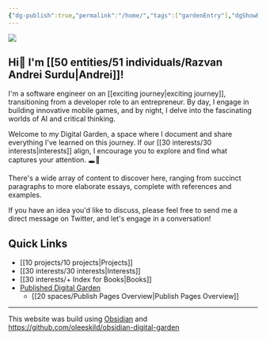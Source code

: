 ```yaml
---
{"dg-publish":true,"permalink":"/home/","tags":["gardenEntry"],"dgShowBacklinks":true,"dgShowLocalGraph":true}
---
```



![](https://i.imgur.com/v1LQMYT.png)

## Hi👋 I'm [[50 entities/51 individuals/Razvan Andrei Surdu\|Andrei]]!
I'm a software engineer on an [[exciting journey\|exciting journey]], transitioning from a developer role to an entrepreneur. By day, I engage in building innovative mobile games, and by night, I delve into the fascinating worlds of AI and critical thinking.

Welcome to my Digital Garden, a space where I document and share everything I've learned on this journey. If our [[30 interests/30 interests\|interests]] align, I encourage you to explore and find what captures your attention. 🕳🐇

There's a wide array of content to discover here, ranging from succinct paragraphs to more elaborate essays, complete with references and examples.

If you have an idea you'd like to discuss, please feel free to send me a direct message on Twitter, and let's engage in a conversation!

## Quick Links
- [[10 projects/10 projects\|Projects]]
- [[30 interests/30 interests\|Interests]]
- [[30 interests/+ Index for Books\|Books]]
- [Published Digital Garden](https://razvan-andrei-surdu.eu/)
	- [[20 spaces/Publish Pages Overview\|Publish Pages Overview]]

---
This website was build using [Obsidian](https://obsidian.md/) and https://github.com/oleeskild/obsidian-digital-garden